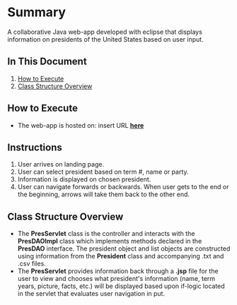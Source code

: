 # Summary
A collaborative Java web-app developed with eclipse that displays information on presidents of the United States based on user input.

## In This Document
1. [How to Execute](#how-to-execute)
2. [Class Structure Overview](#class-structure-overview)

## How to Execute
- The web-app is hosted on: insert URL <a href="http://35.162.216.236:8080/PresidentsWeb/">**here**</a>

## Instructions
1. User arrives on landing page.
2. User can select president based on term #, name or party.
3. Information is displayed on chosen president.
4. User can navigate forwards or backwards. When user gets to the end or the beginning, arrows will take them back to the other end.

## Class Structure Overview
- The **PresServlet** class is the controller and interacts with the **PresDAOImpl** class which implements methods declared in the **PresDAO** interface. The president object and list objects are constructed using information from the **President** class and accompanying .txt and .csv files.
- The **PresServlet** provides information back through a **.jsp** file for the user to view and chooses what president's information (name, term years, picture, facts, etc.) will be displayed based upon if-logic located in the servlet that evaluates user navigation in put.
